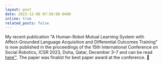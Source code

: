 ```yaml
---
layout: post
date: 2023-12-08 07:59:00-0400
inline: true
related_posts: false
---
```


My recent publication "A Human-Robot Mutual Learning System with Affect-Grounded Language Acquisition and Differential Outcomes Training" is now published in the proceedings of the 15th International Conference on Social Robotics, ICSR 2023, Doha, Qatar, December 3–7 and can be read <a href="https://link.springer.com/chapter/10.1007/978-981-99-8718-4_10#author-information">here™</a>. The paper was finalist for best paper award at the conference.
:tada:

